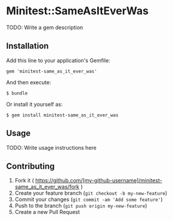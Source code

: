 # Minitest::SameAsItEverWas

TODO: Write a gem description

## Installation

Add this line to your application's Gemfile:

    gem 'minitest-same_as_it_ever_was'

And then execute:

    $ bundle

Or install it yourself as:

    $ gem install minitest-same_as_it_ever_was

## Usage

TODO: Write usage instructions here

## Contributing

1. Fork it ( https://github.com/[my-github-username]/minitest-same_as_it_ever_was/fork )
2. Create your feature branch (`git checkout -b my-new-feature`)
3. Commit your changes (`git commit -am 'Add some feature'`)
4. Push to the branch (`git push origin my-new-feature`)
5. Create a new Pull Request
